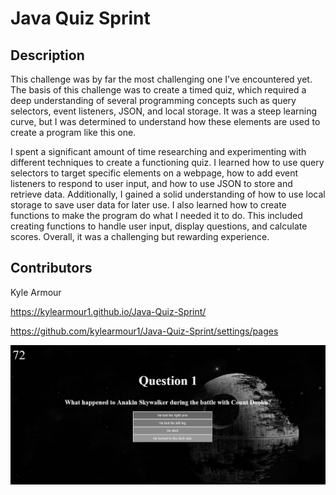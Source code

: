 # Java Quiz Sprint

## Description

This challenge was by far the most challenging one I've encountered yet. The basis of this challenge was to create a timed quiz, which required a deep understanding of several programming concepts such as query selectors, event listeners, JSON, and local storage. It was a steep learning curve, but I was determined to understand how these elements are used to create a program like this one.

I spent a significant amount of time researching and experimenting with different techniques to create a functioning quiz. I learned how to use query selectors to target specific elements on a webpage, how to add event listeners to respond to user input, and how to use JSON to store and retrieve data. Additionally, I gained a solid understanding of how to use local storage to save user data for later use. I also learned how to create functions to make the program do what I needed it to do. This included creating functions to handle user input, display questions, and calculate scores. Overall, it was a challenging but rewarding experience.

## Contributors


Kyle Armour

https://kylearmour1.github.io/Java-Quiz-Sprint/

https://github.com/kylearmour1/Java-Quiz-Sprint/settings/pages


![image](./assets/Screenshot%202023-01-26%20at%2014-32-11%20Document.png)